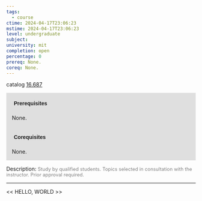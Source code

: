 ```yaml
---
tags:
  - course
ctime: 2024-04-17T23:06:23
mstime: 2024-04-17T23:06:23
level: undergraduate
subject: 
university: mit
completion: open
percentage: 0
prereq: None.
coreq: None.
---
```


catalog [16.687](http://student.mit.edu/catalog/m16b.html#16.687)

<span style="display: block; padding: 15px; background-color: rgb(100, 100, 100, 0.2);"><font id="m_prereq1474_0" style="display: block; font-family: Arial, sans-serif; font-weight: bold; padding: 5px">Prerequisites</font><br><span id="prereq1474_0">None.</span></span>
<span style="display: block; padding: 15px; background-color: rgb(100, 100, 100, 0.2);"><font id="m_coreq1474_0" style="display: block; font-family: Arial, sans-serif; font-weight: bold; padding: 5px">Corequisites</font><br><span id="coreq1474_0">None.</span></span>

<font style="">Description:</font>
<font style="color: grey; font-size: 0.8rem;">Study by qualified students. Topics selected in consultation with the instructor.  Prior approval required.</font>



---

<< HELLO, WORLD >>

